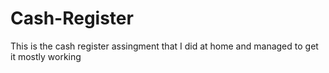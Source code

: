 # Cash-Register
This is the cash register assingment that I did at home and managed to get it mostly working
